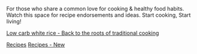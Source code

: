 For those who share a common love for cooking & healthy food habits. Watch this space for recipe endorsements and ideas. Start cooking, Start living!

[Low carb white rice - Back to the roots of traditional cooking](lowcarbwhiterice.md)

[Recipes](recipes.html)
[Recipes - New](newrecipes.html)